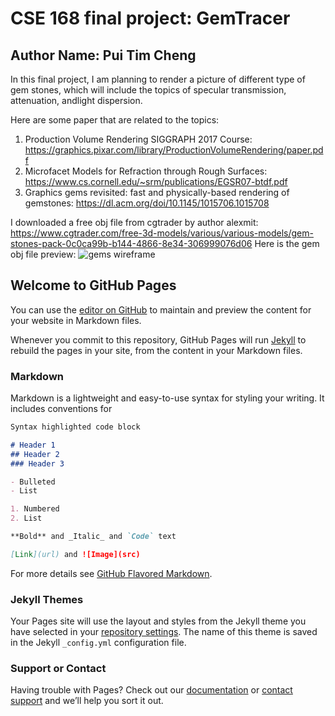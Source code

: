 # CSE 168 final project: GemTracer
## Author Name: Pui Tim Cheng

In this final project, I am planning to render a picture of different type of gem stones, which will include the topics of specular transmission, attenuation, andlight dispersion.

Here are some paper that are related to the topics:
1. Production Volume Rendering SIGGRAPH 2017 Course: https://graphics.pixar.com/library/ProductionVolumeRendering/paper.pdf
2. Microfacet Models for Refraction through Rough Surfaces: https://www.cs.cornell.edu/~srm/publications/EGSR07-btdf.pdf
3. Graphics gems revisited: fast and physically-based rendering of gemstones: https://dl.acm.org/doi/10.1145/1015706.1015708


I downloaded a free obj file from cgtrader by author alexmit:
https://www.cgtrader.com/free-3d-models/various/various-models/gem-stones-pack-0c0ca99b-b144-4866-8e34-306999076d06
Here is the gem obj file preview:
  ![gems wireframe](/logo.png)
  
## Welcome to GitHub Pages

You can use the [editor on GitHub](https://github.com/ptcheng105/ptcheng105.github.io/edit/master/README.md) to maintain and preview the content for your website in Markdown files.

Whenever you commit to this repository, GitHub Pages will run [Jekyll](https://jekyllrb.com/) to rebuild the pages in your site, from the content in your Markdown files.

### Markdown

Markdown is a lightweight and easy-to-use syntax for styling your writing. It includes conventions for

```markdown
Syntax highlighted code block

# Header 1
## Header 2
### Header 3

- Bulleted
- List

1. Numbered
2. List

**Bold** and _Italic_ and `Code` text

[Link](url) and ![Image](src)
```

For more details see [GitHub Flavored Markdown](https://guides.github.com/features/mastering-markdown/).

### Jekyll Themes

Your Pages site will use the layout and styles from the Jekyll theme you have selected in your [repository settings](https://github.com/ptcheng105/ptcheng105.github.io/settings). The name of this theme is saved in the Jekyll `_config.yml` configuration file.

### Support or Contact

Having trouble with Pages? Check out our [documentation](https://help.github.com/categories/github-pages-basics/) or [contact support](https://github.com/contact) and we’ll help you sort it out.
